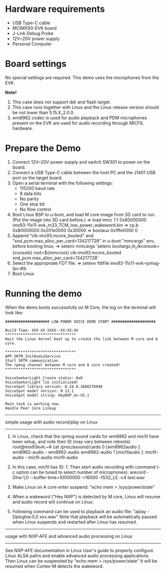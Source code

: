 
Hardware requirements
=====================
- USB Type-C cable
- MCIMX93-EVK board
- J-Link Debug Probe
- 12V~20V power supply
- Personal Computer

Board settings
============
No special settings are required. This demo uses the microphones from the EVK.

**Note!**
1.  This case does not support ddr and flash target.
2.  This case runs together with Linux and the Linux release version should be not lower than 5.15.X_2.0.0.
3.  wm8962 codec is used for audio playback and PDM microphones present on the EVK are used for audio recording through MICFIL hardware.

Prepare the Demo
================
1.  Connect 12V~20V power supply and switch SW301 to power on the board.
2.  Connect a USB Type-C cable between the host PC and the J1401 USB port on the target board.
3.  Open a serial terminal with the following settings:
    - 115200 baud rate
    - 8 data bits
    - No parity
    - One stop bit
    - No flow control
4.  Boot Linux BSP to u-boot, and load M core image from SD card to run. (Put the image into SD card before.)
    => load mmc 1:1 0x80000000 imx93-11x11-evk_m33_TCM_low_power_wakeword.bin
    => cp.b 0x80000000 0x201e0000 0x30000
    => bootaux 0x1ffe0000 0
5.  Append "clk-imx93.mcore_booted" and "snd_pcm.max_alloc_per_card=134217728" in u-boot "mmcargs" env, before booting linux.
    => setenv mmcargs 'setenv bootargs ${jh_clk} console=${console} root=${mmcroot} clk-imx93.mcore_booted snd_pcm.max_alloc_per_card=134217728'
6.  Select the appropriate FDT file:
    => setenv fdtfile imx93-11x11-evk-rpmsg-lpv.dtb
7.  Boot Linux


Running the demo
===============
When the demo boots successfully on M Core, the log on the terminal will look like:

    #################### LOW POWER VOICE DEMO START ####################

    Build Time: XXX XX XXXX--XX:XX:XX 
    ********************************
    Wait the Linux kernel boot up to create the link between M core and A core.

    ********************************
    APP_SRTM_InitAudioService
    Start SRTM communication
    The rpmsg channel between M core and A core created!
    ********************************

    VoiceSeekerLight_Create status: 0x0
    VoiceSeekerLight lib initialized!
    VoiceSpot library version: 0.24.0.1680276948
    VoiceSpot model version: 0.13.1
    VoiceSpot model string: HeyNXP_en-US_1

    Main task is working now.
    Handle Peer Core Linkup


******************
simple usage with audio record/play on Linux
******************


1. In Linux, check that the rpmsg sound cards for wm8962 and micfil have been setup, and note their ID (may vary between reboots)
    root@imx93evk:~# cat /proc/asound/cards
     0 [wm8962audio    ]: wm8962-audio - wm8962-audio
                          wm8962-audio
     1 [micfilaudio    ]: micfil-audio - micfil-audio
                          micfil-audio

2. In this case, micfil has ID: 1. Then start audio recording with command (-c option can be tuned to select number of microphones):
    arecord -Dhw:1,0 --buffer-time=10000000 -r16000 -fS32_LE -c4 test.wav

3. Make Linux on A core enter suspend:
    "echo mem > /sys/power/state"

4. When a wakeword ("Hey NXP") is detected by M core, Linux will resume and audio record will continue on Linux.

5. Following command can be used to playback an audio file:
      "aplay -Dplughw:0,0 xxx.wav"
   Note that playback will be automatically paused when Linux suspends and restarted after Linux has resumed.


******************
usage with NXP-AFE and advanced audio processing on Linux
******************
See NXP-AFE documentation in Linux User's guide to properly configure Linux ALSA paths and enable advanced audio processing applications.
Then Linux can be suspended by "echo mem > /sys/power/state"
It will be resumed when Cortex-M detects the wakeword.